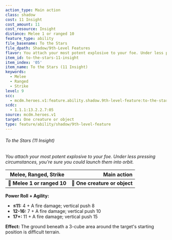```yaml
---
action_type: Main action
class: shadow
cost: 11 Insight
cost_amount: 11
cost_resource: Insight
distance: Melee 1 or ranged 10
feature_type: ability
file_basename: To the Stars
file_dpath: Shadow/9th-Level Features
flavor: You attach your most potent explosive to your foe. Under less pressing circumstances, you're sure you could launch them into orbit.
item_id: to-the-stars-11-insight
item_index: '05'
item_name: To the Stars (11 Insight)
keywords:
  - Melee
  - Ranged
  - Strike
level: 9
scc:
  - mcdm.heroes.v1:feature.ability.shadow.9th-level-feature:to-the-stars-11-insight
scdc:
  - 1.1.1:13.2.2.7:05
source: mcdm.heroes.v1
target: One creature or object
type: feature/ability/shadow/9th-level-feature
---
```


###### To the Stars (11 Insight)

*You attach your most potent explosive to your foe. Under less pressing circumstances, you're sure you could launch them into orbit.*

| **Melee, Ranged, Strike**   |               **Main action** |
| --------------------------- | ----------------------------: |
| **📏 Melee 1 or ranged 10** | **🎯 One creature or object** |

**Power Roll + Agility:**

- **≤11:** 4 + A fire damage; vertical push 8
- **12-16:** 7 + A fire damage; vertical push 10
- **17+:** 11 + A fire damage; vertical push 15

**Effect:** The ground beneath a 3-cube area around the target's starting position is difficult terrain.
